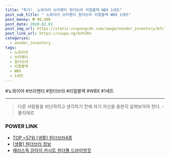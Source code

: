 ```yaml
--- 
title: "특가!  노와이어 브라팬티 원더브라 리얼블랙 WBX 1세트" 
post_sub_title: " 노와이어 브라팬티 원더브라 리얼블랙 WBX 1세트" 
post_money: ₩ 90,000 
post_date: 2020.02.01 
post_img_url: https://static.coupangcdn.com/image/vendor_inventory/bfc1/d7fc906c4085ad1d33bf10bb74daa4cc3046c78db874f946654a5b8e4037.jpg 
post_link_url: https://coupa.ng/bnPJRn 
categories: 
  - vendor_inventory 
tags: 
  - 노와이어 
  - 브라팬티 
  - 원더브라 
  - 리얼블랙 
  - WBX 
  - 1세트 
--- 
```

  #노와이어 #브라팬티 #원더브라 #리얼블랙 #WBX #1세트 
<hr> 

> 다른 사람들을 비난하려고 생각하기 전에 자기 자신을 충분히 살펴보아야 한다. - 몰리에르 


### POWER LINK

* <a href="https://blog.naver.com/fasyy4321/221780423152" target="_blank"> TOP ~57위 [생활] 원더브라4종</a>
* <a href="https://blog.naver.com/fasyy4321/221762077910" target="_blank"> [생활] 원더브라 정보 </a>
* <a href="https://blog.naver.com/fasyy4321/221780335571" target="_blank">패리스독 강아지 카시트 원더풀 드라이빙킷</a>
